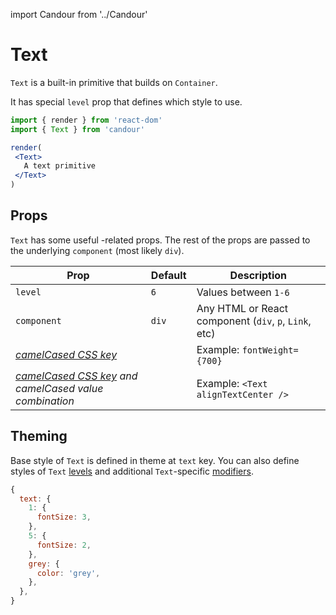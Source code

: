 import Candour from '../Candour'

# Text

`Text` is a built-in primitive that builds on `Container`.

It has special `level` prop that defines which style to use.

 ```jsx sandbox
import { render } from 'react-dom'
import { Text } from 'candour'

render(
  <Text>
    A text primitive
  </Text>
)
```

## Props

`Text` has some useful <Candour />-related props. The rest of the props are
passed to the underlying `component` (most likely `div`).

| Prop                                                                              | Default     | Description                                           |
| -------------                                                                     | ----------- | -----                                                 |
| `level`                                                                           | `6`         | Values between `1-6`                                  |
| `component`                                                                       | `div`       | Any HTML or React component (`div`, `p`, `Link`, etc) |
| [*camelCased CSS key*](/docs/style-props/list)                                    |             | Example: `fontWeight={700}`                           |
| [*camelCased CSS key*](/docs/style-props/list) *and camelCased value combination* |             | Example: `<Text alignTextCenter />`                |

## Theming

Base style of `Text` is defined in theme at `text` key. You can also
define styles of `Text` [levels](/docs/theme/levels) and
additional `Text`-specific [modifiers](/docs/theme/modifiers).


```js
{
  text: {
    1: {
      fontSize: 3,
    },
    5: {
      fontSize: 2,
    },
    grey: {
      color: 'grey',
    },
  },
}
```

